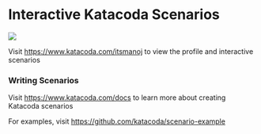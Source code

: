 # Interactive Katacoda Scenarios

[![](http://shields.katacoda.com/katacoda/itsmanoj/count.svg)](https://www.katacoda.com/itsmanoj "Get your profile on Katacoda.com")

Visit https://www.katacoda.com/itsmanoj to view the profile and interactive scenarios

### Writing Scenarios
Visit https://www.katacoda.com/docs to learn more about creating Katacoda scenarios

For examples, visit https://github.com/katacoda/scenario-example
